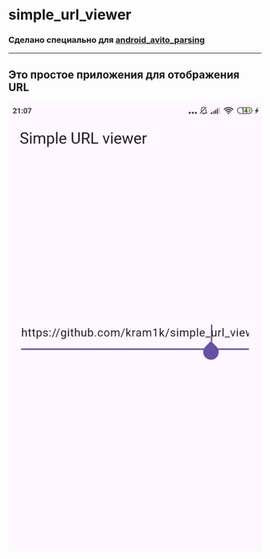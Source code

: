# simple_url_viewer
### Сделано специально для [android_avito_parsing](https://github.com/kram1k/android_avito_parsing)
---
Это простое приложения для отображения URL
---
![Alt text](assets/img/screenshot.jpg)